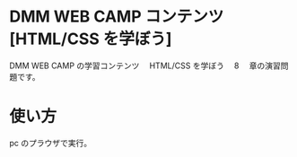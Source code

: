 # DMM WEB CAMP コンテンツ[HTML/CSS を学ぼう]　

DMM WEB CAMP の学習コンテンツ　 HTML/CSS を学ぼう　 8 　章の演習問題です。

# 使い方

pc のプラウザで実行。

